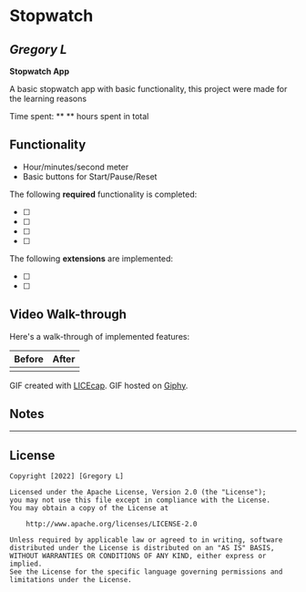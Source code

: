 # Stopwatch

## *Gregory L*

**Stopwatch App**

A basic stopwatch app with basic functionality, this project were made for the learning reasons


Time spent: ** ** hours spent in total

## Functionality

* Hour/minutes/second meter
* Basic buttons for Start/Pause/Reset 

The following **required** functionality is completed:

* [ ] 
* [ ] 
* [ ] 
* [ ] 

The following **extensions** are implemented:

* [ ] 
* [ ] 

## Video Walk-through

Here's a walk-through of implemented features:

| Before     | After      |
|------------|-------------|
| <img src=""> | <img src="" width=''> |

GIF created with [LICEcap](https://www.cockos.com/licecap/).
GIF hosted on [Giphy](https://giphy.com).

## Notes

 - - - - -

## License

    Copyright [2022] [Gregory L]

    Licensed under the Apache License, Version 2.0 (the "License");
    you may not use this file except in compliance with the License.
    You may obtain a copy of the License at

        http://www.apache.org/licenses/LICENSE-2.0

    Unless required by applicable law or agreed to in writing, software
    distributed under the License is distributed on an "AS IS" BASIS,
    WITHOUT WARRANTIES OR CONDITIONS OF ANY KIND, either express or implied.
    See the License for the specific language governing permissions and
    limitations under the License.